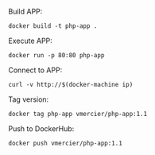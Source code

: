 Build APP:

```
docker build -t php-app .
```

Execute APP:

```
docker run -p 80:80 php-app
```

Connect to APP:

```
curl -v http://$(docker-machine ip)
```

Tag version:

```
docker tag php-app vmercier/php-app:1.1
```

Push to DockerHub:

```
docker push vmercier/php-app:1.1
```

